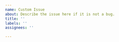 ```yaml
---
name: Custom Issue
about: Describe the issue here if it is not a bug.
title: ''
labels: ''
assignees: ''

---
```



